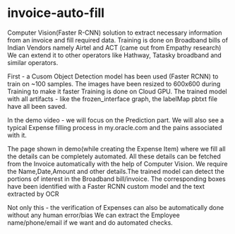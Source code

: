 # invoice-auto-fill

Computer Vision(Faster R-CNN) solution to extract necessary information from an invoice and fill required data. 
Training is done on Broadband bills of Indian Vendors namely Airtel and ACT (came out from Empathy research)
We can extend it to other operators like Hathway, Tatasky broadband and similar operators.

First - a Cusom Object Detection model has been used (Faster RCNN) to train on ~100 samples. The images have been resized
to 600x600 during Training to make it faster
Training is done on Cloud GPU.
The trained model with all artifacts - like the frozen_interface graph, the labelMap pbtxt file
have all been saved.

In the demo video - we will focus on the Prediction part. 
We will also see a typical Expense filling process in my.oracle.com and the pains associated with it.

The page shown in demo(while creating the Expense Item) where we fill all the details can be completely automated.
All these details can be fetched from the Invoice automatically with the help of Computer Vision.
We require the Name,Date,Amount and other details.The trained model can detect the portions of interest in the Broadband bill/invoice.
The corresponding boxes have been identified with a Faster RCNN custom model and the text extracted by OCR

Not only this - the verification of Expenses can also be automatically done without any human error/bias
We can extract the Employee name/phone/email if we want and do automated checks.

